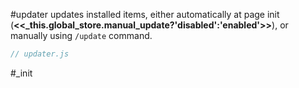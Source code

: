 #updater updates installed items, either automatically at page init (**<<_this.global_store.manual_update?'disabled':'enabled'>>**), or manually using `/update` command.

```js:js_removed:updater.js
// updater.js

```

#_init